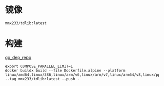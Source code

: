 # 镜像

``mmx233/tdlib:latest``

# 构建

[go_dep_repo](https://github.com/zelenin/go-tdlib)

```shell
export COMPOSE_PARALLEL_LIMIT=1
docker buildx build --file Dockerfile.alpine --platform linux/amd64,linux/386,linux/arm/v6,linux/arm/v7,linux/arm64/v8,linux/ppc64le,linux/riscv64 --tag mmx233/tdlib:latest --push .
```
